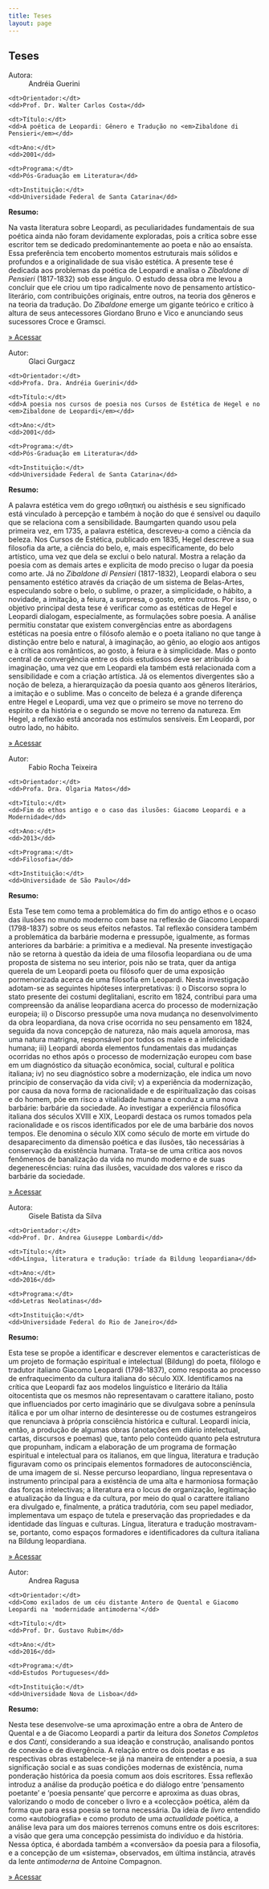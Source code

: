 ```yaml
---
title: Teses
layout: page
---
```


<h2 class="page-tile">
  Teses
</h2>

<!-- <label for="formSearch">O que você procura?</label>
<br>
<input type="text" class="form-search" id="formSearch" name="" value=""> -->

<div class="article-list-wrap radius">
  <dl class="article-list-infos">
    <dt>Autora:</dt>
    <dd>Andréia  Guerini</dd>

    <dt>Orientador:</dt>
    <dd>Prof. Dr. Walter Carlos Costa</dd>

    <dt>Título:</dt>
    <dd>A poética de Leopardi: Gênero e Tradução no <em>Zibaldone di Pensieri</em></dd>

    <dt>Ano:</dt>
    <dd>2001</dd>

    <dt>Programa:</dt>
    <dd>Pós-Graduação em Literatura</dd>

    <dt>Instituição:</dt>
    <dd>Universidade Federal de Santa Catarina</dd>
  </dl>
  <div class="article-list-abstract">
    <b>Resumo: </b>
    <p>
      Na vasta literatura sobre Leopardi, as peculiaridades fundamentais de sua poética ainda não foram devidamente exploradas, pois a crítica sobre esse escritor tem se dedicado predominantemente ao poeta e não ao ensaísta. Essa preferência tem encoberto momentos estruturais mais sólidos e profundos e a originalidade de sua visão estética. A presente tese é dedicada aos problemas da poética de Leopardi e analisa o <em>Zibaldone di Pensieri</em> (1817-1832) sob esse ângulo. O estudo dessa obra me levou a concluir que ele criou um tipo radicalmente novo de pensamento artístico-literário, com contribuições originais, entre outros, na teoria dos gêneros e na teoria da tradução. Do <em>Zibaldone</em> emerge um gigante teórico e crítico à altura de seus antecessores Giordano Bruno e Vico e anunciando seus sucessores Croce e Gramsci.
    </p>
    <p>
      <a class="btn" href="https://repositorio.ufsc.br/handle/123456789/81904" target="_blank">» Acessar</a>
    </p>
  </div>
</div>



<div class="article-list-wrap radius">
  <dl class="article-list-infos">
    <dt>Autor:</dt>
    <dd>Glaci Gurgacz</dd>

    <dt>Orientador:</dt>
    <dd>Profa. Dra. Andréia Guerini</dd>

    <dt>Título:</dt>
    <dd>A poesia nos cursos de poesia nos Cursos de Estética de Hegel e no <em>Zibaldone de Leopardi</em></dd>

    <dt>Ano:</dt>
    <dd>2001</dd>

    <dt>Programa:</dt>
    <dd>Pós-Graduação em Literatura</dd>

    <dt>Instituição:</dt>
    <dd>Universidade Federal de Santa Catarina</dd>
  </dl>
  <div class="article-list-abstract">
    <b>Resumo: </b>
    <p>
      A palavra estética vem do grego ισθητική ou aisthésis e seu significado está vinculado à percepção e também à noção do que é sensível ou daquilo que se relaciona com a sensibilidade. Baumgarten quando usou pela primeira vez, em 1735, a palavra estética, descreveu-a como a ciência da beleza. Nos Cursos de Estética, publicado em 1835, Hegel descreve a sua filosofia da arte, a ciência do belo, e, mais especificamente, do belo artístico, uma vez que dela se exclui o belo natural. Mostra a relação da poesia com as demais artes e explicita de modo preciso o lugar da poesia como arte. Já no <em>Zibaldone di Pensieri</em> (1817-1832), Leopardi elabora o seu pensamento estético através da criação de um sistema de Belas-Artes, especulando sobre o belo, o sublime, o prazer, a simplicidade, o hábito, a novidade, a imitação, a feiura, a surpresa, o gosto, entre outros. Por isso, o objetivo principal desta tese é verificar como as estéticas de Hegel e Leopardi dialogam, especialmente, as formulações sobre poesia. A análise permitiu constatar que existem convergências entre as abordagens estéticas na poesia entre o filósofo alemão e o poeta italiano no que tange à distinção entre belo e natural, à imaginação, ao gênio, ao elogio aos antigos e à crítica aos românticos, ao gosto, à feiura e à simplicidade. Mas o ponto central de convergência entre os dois estudiosos deve ser atribuído à imaginação, uma vez que em Leopardi ela também está relacionada com a sensibilidade e com a criação artística. Já os elementos divergentes são a noção de beleza, a hierarquização da poesia quanto aos gêneros literários, a imitação e o sublime. Mas o conceito de beleza é a grande diferença entre Hegel e Leopardi, uma vez que o primeiro se move no terreno do espírito e da história e o segundo se move no terreno da natureza. Em Hegel, a reflexão está ancorada nos estímulos sensíveis. Em Leopardi, por outro lado, no hábito.
    </p>
    <p>
      <a class="btn" href="https://repositorio.ufsc.br/xmlui/handle/123456789/99246" target="_blank">» Acessar</a>
    </p>
  </div>
</div>


<div class="article-list-wrap radius">
  <dl class="article-list-infos">
    <dt>Autor:</dt>
    <dd>Fabio Rocha Teixeira</dd>

    <dt>Orientador:</dt>
    <dd>Profa. Dra. Olgaria Matos</dd>

    <dt>Título:</dt>
    <dd>Fim do ethos antigo e o caso das ilusões: Giacomo Leopardi e a Modernidade</dd>

    <dt>Ano:</dt>
    <dd>2013</dd>

    <dt>Programa:</dt>
    <dd>Filosofia</dd>

    <dt>Instituição:</dt>
    <dd>Universidade de São Paulo</dd>
  </dl>
  <div class="article-list-abstract">
    <b>Resumo: </b>
    <p>
      Esta Tese tem como tema a problemática do fim do antigo ethos e o ocaso das ilusões no mundo moderno com base na reflexão de Giacomo Leopardi (1798-1837) sobre os seus efeitos nefastos. Tal reflexão considera também a problemática da barbárie moderna e pressupõe, igualmente, as formas anteriores da barbárie: a primitiva e a medieval. Na presente investigação não se retorna à questão da ideia de uma filosofia leopardiana ou de uma proposta de sistema no seu interior, pois não se trata, quer da antiga querela de um Leopardi poeta ou filósofo quer de uma exposição pormenorizada acerca de uma filosofia em Leopardi. Nesta investigação adotam-se as seguintes hipóteses interpretativas: i) o Discorso sopra lo stato presente dei costumi deglitaliani, escrito em 1824, contribui para uma compreensão da análise leopardiana acerca do processo de modernização europeia; ii) o Discorso pressupõe uma nova mudança no desenvolvimento da obra leopardiana, da nova crise ocorrida no seu pensamento em 1824, seguida da nova concepção de natureza, não mais aquela amorosa, mas uma natura matrigna, responsável por todos os males e a infelicidade humana; iii) Leopardi aborda elementos fundamentais das mudanças ocorridas no ethos após o processo de modernização europeu com base em um diagnóstico da situação econômica, social, cultural e política italiana; iv) no seu diagnóstico sobre a modernização, ele indica um novo princípio de conservação da vida civil; v) a experiência da modernização, por causa da nova forma de racionalidade e de espiritualização das coisas e do homem, põe em risco a vitalidade humana e conduz a uma nova barbárie: barbárie da sociedade. Ao investigar a experiência filosófica italiana dos séculos XVIII e XIX, Leopardi destaca os rumos tomados pela racionalidade e os riscos identificados por ele de uma barbárie dos novos tempos. Ele denomina o século XIX como século de morte em virtude do desaparecimento da dimensão poética e das ilusões, tão necessárias à conservação da existência humana. Trata-se de uma crítica aos novos fenômenos de banalização da vida no mundo moderno e de suas degenerescências: ruína das ilusões, vacuidade dos valores e risco da barbárie da sociedade.
    </p>
    <p>
      <a class="btn" href="http://www.teses.usp.br/teses/disponiveis/8/8133/tde-16082013-103851/pt-br.php" target="_blank">» Acessar</a>
    </p>
  </div>
</div>


<div class="article-list-wrap radius">
  <dl class="article-list-infos">
    <dt>Autora:</dt>
    <dd>Gisele Batista da Silva</dd>

    <dt>Orientador:</dt>
    <dd>Prof. Dr. Andrea Giuseppe Lombardi</dd>

    <dt>Título:</dt>
    <dd>Língua, literatura e tradução: tríade da Bildung leopardiana</dd>

    <dt>Ano:</dt>
    <dd>2016</dd>

    <dt>Programa:</dt>
    <dd>Letras Neolatinas</dd>

    <dt>Instituição:</dt>
    <dd>Universidade Federal do Rio de Janeiro</dd>
  </dl>
  <div class="article-list-abstract">
    <b>Resumo: </b>
    <p>
      Esta tese se propõe a identificar e descrever elementos e características de um projeto de formação espiritual e intelectual (Bildung) do poeta, filólogo e tradutor italiano Giacomo Leopardi (1798-1837), como resposta ao processo de enfraquecimento da cultura italiana do século XIX. Identificamos na crítica que Leopardi faz aos modelos linguístico e literário da Itália oitocentista que os mesmos não representavam o carattere italiano, posto que influenciados por certo imaginário que se divulgava sobre a península itálica e por um olhar interno de desinteresse ou de costumes estrangeiros que renunciava à própria consciência histórica e cultural. Leopardi inicia, então, a produção de algumas obras (anotações em diário intelectual, cartas, discursos e poemas) que, tanto pelo conteúdo quanto pela estrutura que propunham, indicam a elaboração de um programa de formação espiritual e intelectual para os italianos, em que língua, literatura e tradução figuravam como os principais elementos formadores de autoconsciência, de uma imagem de si. Nesse percurso leopardiano, língua representava o instrumento principal para a existência de uma alta e harmoniosa formação das forças intelectivas; a literatura era o locus de organização, legitimação e atualização da língua e da cultura, por meio do qual o carattere italiano era divulgado e, finalmente, a prática tradutória, com seu papel mediador, implementava um espaço de tutela e preservação das propriedades e da identidade das línguas e culturas. Língua, literatura e tradução mostravam-se, portanto, como espaços formadores e identificadores da cultura italiana na Bildung leopardiana.
    </p>
    <p>
      <a class="btn" href="http://avataresantenados.com.br/formsnl/SilvaGB.pdf" target="_blank">» Acessar</a>
    </p>
  </div>
</div>


<div class="article-list-wrap radius">
  <dl class="article-list-infos">
    <dt>Autor:</dt>
    <dd>Andrea Ragusa</dd>

    <dt>Orientador:</dt>
    <dd>Como exilados de um céu distante Antero de Quental e Giacomo Leopardi na 'modernidade antimoderna'</dd>

    <dt>Título:</dt>
    <dd>Prof. Dr. Gustavo Rubim</dd>

    <dt>Ano:</dt>
    <dd>2016</dd>

    <dt>Programa:</dt>
    <dd>Estudos Portugueses</dd>

    <dt>Instituição:</dt>
    <dd>Universidade Nova de Lisboa</dd>
  </dl>
  <div class="article-list-abstract">
    <b>Resumo: </b>
    <p>
      Nesta tese desenvolve-se uma aproximação entre a obra de Antero de Quental e a de Giacomo Leopardi a partir da leitura dos <em>Sonetos Completos</em> e dos <em>Canti</em>, considerando a sua ideação e construção, analisando pontos de conexão e de divergência. A relação entre os dois poetas e as respectivas obras estabelece-se já na maneira de entender a poesia, a sua significação social e as suas condições modernas de existência, numa ponderação histórica da poesia comum aos dois escritores. Essa reflexão introduz a análise da produção poética e do diálogo entre ‘pensamento poetante’ e ‘poesia pensante’ que percorre e aproxima as duas obras, valorizando o modo de conceber o livro e a «colecção» poética, além da forma que para essa poesia se torna necessária. Da ideia de <em>livro</em> entendido como «autobiografia» e como produto de uma <em>actualidade</em> poética, a análise leva para um dos maiores terrenos comuns entre os dois escritores: a visão que gera uma concepção pessimista do indivíduo e da história. Nessa óptica, é abordada também a «conversão» da poesia para a filosofia, e a concepção de um «sistema», observados, em última instância, através da lente <em>antimoderna</em> de Antoine Compagnon.
    </p>
    <p>
      <a class="btn" href="https://run.unl.pt/bitstream/10362/20284/1/Andrea%20Ragusa_Tese%20de%20Doutoramento_CDROM.pdf" target="_blank">» Acessar</a>
    </p>
  </div>
</div>

